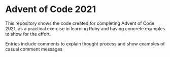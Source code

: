 # Advent of Code 2021

This repository shows the code created for completing Advent of Code 2021, as a practical exercise in learning Ruby and having concrete examples to show for the effort. 

Entries include comments to explain thought process and show examples of casual comment messages
